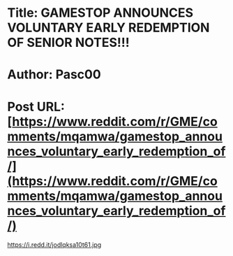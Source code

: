 # Title: GAMESTOP ANNOUNCES VOLUNTARY EARLY REDEMPTION OF SENIOR NOTES!!!
# Author: Pasc00
# Post URL: [https://www.reddit.com/r/GME/comments/mqamwa/gamestop_announces_voluntary_early_redemption_of/](https://www.reddit.com/r/GME/comments/mqamwa/gamestop_announces_voluntary_early_redemption_of/)


https://i.redd.it/jodlqksa10t61.jpg